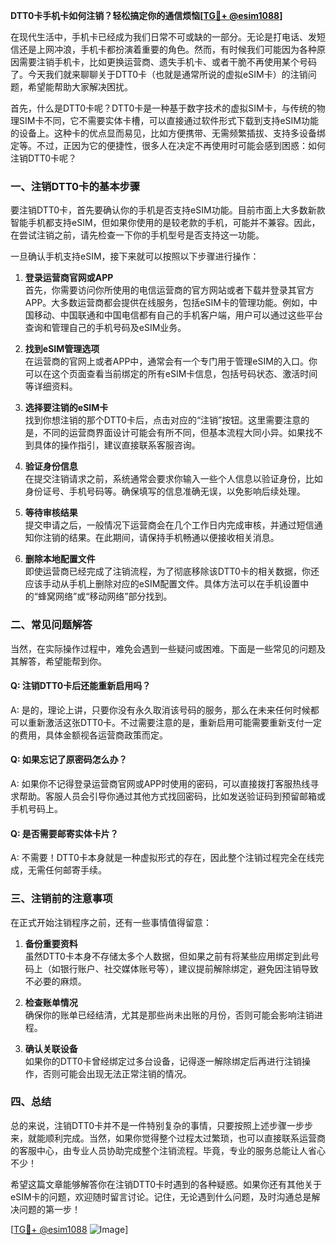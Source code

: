 **DTT0卡手机卡如何注销？轻松搞定你的通信烦恼[[TG💪+ @esim1088](https://t.me/s/esim1088)]**

在现代生活中，手机卡已经成为我们日常不可或缺的一部分。无论是打电话、发短信还是上网冲浪，手机卡都扮演着重要的角色。然而，有时候我们可能因为各种原因需要注销手机卡，比如更换运营商、遗失手机卡、或者干脆不再使用某个号码了。今天我们就来聊聊关于DTT0卡（也就是通常所说的虚拟eSIM卡）的注销问题，希望能帮助大家解决困扰。

首先，什么是DTT0卡呢？DTT0卡是一种基于数字技术的虚拟SIM卡，与传统的物理SIM卡不同，它不需要实体卡槽，可以直接通过软件形式下载到支持eSIM功能的设备上。这种卡的优点显而易见，比如方便携带、无需频繁插拔、支持多设备绑定等。不过，正因为它的便捷性，很多人在决定不再使用时可能会感到困惑：如何注销DTT0卡呢？

### **一、注销DTT0卡的基本步骤**

要注销DTT0卡，首先要确认你的手机是否支持eSIM功能。目前市面上大多数新款智能手机都支持eSIM，但如果你使用的是较老款的手机，可能并不兼容。因此，在尝试注销之前，请先检查一下你的手机型号是否支持这一功能。

一旦确认手机支持eSIM，接下来就可以按照以下步骤进行操作：

1. **登录运营商官网或APP**  
   首先，你需要访问你所使用的电信运营商的官方网站或者下载并登录其官方APP。大多数运营商都会提供在线服务，包括eSIM卡的管理功能。例如，中国移动、中国联通和中国电信都有自己的手机客户端，用户可以通过这些平台查询和管理自己的手机号码及eSIM业务。

2. **找到eSIM管理选项**  
   在运营商的官网上或者APP中，通常会有一个专门用于管理eSIM的入口。你可以在这个页面查看当前绑定的所有eSIM卡信息，包括号码状态、激活时间等详细资料。

3. **选择要注销的eSIM卡**  
   找到你想注销的那个DTT0卡后，点击对应的“注销”按钮。这里需要注意的是，不同的运营商界面设计可能会有所不同，但基本流程大同小异。如果找不到具体的操作指引，建议直接联系客服咨询。

4. **验证身份信息**  
   在提交注销请求之前，系统通常会要求你输入一些个人信息以验证身份，比如身份证号、手机号码等。确保填写的信息准确无误，以免影响后续处理。

5. **等待审核结果**  
   提交申请之后，一般情况下运营商会在几个工作日内完成审核，并通过短信通知你注销的结果。在此期间，请保持手机畅通以便接收相关消息。

6. **删除本地配置文件**  
   即使运营商已经完成了注销流程，为了彻底移除该DTT0卡的相关数据，你还应该手动从手机上删除对应的eSIM配置文件。具体方法可以在手机设置中的“蜂窝网络”或“移动网络”部分找到。

### **二、常见问题解答**

当然，在实际操作过程中，难免会遇到一些疑问或困难。下面是一些常见的问题及其解答，希望能帮到你。

#### **Q: 注销DTT0卡后还能重新启用吗？**
A: 是的，理论上讲，只要你没有永久取消该号码的服务，那么在未来任何时候都可以重新激活这张DTT0卡。不过需要注意的是，重新启用可能需要重新支付一定的费用，具体金额视各运营商政策而定。

#### **Q: 如果忘记了原密码怎么办？**
A: 如果你不记得登录运营商官网或APP时使用的密码，可以直接拨打客服热线寻求帮助。客服人员会引导你通过其他方式找回密码，比如发送验证码到预留邮箱或手机号码上。

#### **Q: 是否需要邮寄实体卡片？**
A: 不需要！DTT0卡本身就是一种虚拟形式的存在，因此整个注销过程完全在线完成，无需任何邮寄手续。

### **三、注销前的注意事项**

在正式开始注销程序之前，还有一些事情值得留意：

1. **备份重要资料**  
   虽然DTT0卡本身不存储太多个人数据，但如果之前有将某些应用绑定到此号码上（如银行账户、社交媒体账号等），建议提前解除绑定，避免因注销导致不必要的麻烦。

2. **检查账单情况**  
   确保你的账单已经结清，尤其是那些尚未出账的月份，否则可能会影响注销进程。

3. **确认关联设备**  
   如果你的DTT0卡曾经绑定过多台设备，记得逐一解除绑定后再进行注销操作，否则可能会出现无法正常注销的情况。

### **四、总结**

总的来说，注销DTT0卡并不是一件特别复杂的事情，只要按照上述步骤一步步来，就能顺利完成。当然，如果你觉得整个过程太过繁琐，也可以直接联系运营商的客服中心，由专业人员协助完成整个注销流程。毕竟，专业的服务总能让人省心不少！

希望这篇文章能够解答你在注销DTT0卡时遇到的各种疑惑。如果你还有其他关于eSIM卡的问题，欢迎随时留言讨论。记住，无论遇到什么问题，及时沟通总是解决问题的第一步！

[[TG💪+ @esim1088](https://t.me/s/esim1088) ![Image](https://i.postimg.cc/4NQfJmqS/Snipaste-2025-05-13-00-14-12.png)]